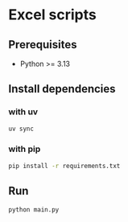 # Excel scripts

## Prerequisites
- Python >= 3.13

## Install dependencies
### with uv
```bash
uv sync
```

### with pip
```bash
pip install -r requirements.txt
```

## Run
```bash
python main.py
```